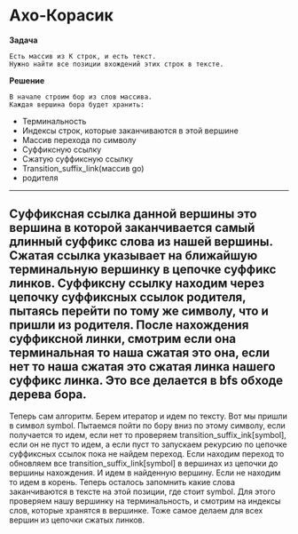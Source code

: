 **Ахо-Корасик**
=========================================

__Задача__

    Есть массив из K строк, и есть текст. 
    Нужно найти все позиции вхождений этих строк в тексте.

__Решение__

    В начале строим бор из слов массива.
    Каждая вершина бора будет хранить:
- Терминальность
- Индексы строк, которые заканчиваются в этой вершине
- Массив перехода по символу
- Суффиксную ссылку
- Сжатую суффиксную ссылку
- Transition_suffix_link(массив go)
- родителя

------------------------------------
Суффиксная ссылка данной вершины это вершина в которой заканчивается самый длинный суффикс слова из нашей вершины.
Сжатая ссылка указывает на ближайшую терминальную вершинку в цепочке суффикс линков.
Суффиксну ссылку находим через цепочку суффиксных ссылок родителя, пытаясь перейти по тому же символу,
что и пришли из родителя. После нахождения суффиксной линки, смотрим если она терминальная то наша сжатая это она,
если нет то наша сжатая это сжатая линка нашего суффикс линка. Это все делается в bfs обходе дерева бора.
------------------------------------
Теперь сам алгоритм.
Берем итератор и идем по тексту.
Вот мы пришли в символ symbol. Пытаемся пойти по бору вниз по этому символу, если получается то идем,
если нет то проверяем transition_suffix_ink[symbol], если он не пуст то идем,
а если пуст то запускаем рекурсию по цепочке суффиксных ссылок пока не найдем переход.
Если находим переход то обновляем все transition_suffix_link[symbol] в вершинах из цепочки до вершины нахождения.
И идем в найденную вершину. Если не находим то идем в корень.
Теперь осталось запомнить какие слова заканчиваются в тексте на этой позиции, где стоит symbol.
Для этого проверяем нашу вершинку на терминальность, и смотрим на индексы слов, которые хранятся в вершинке.
Тоже самое делаем для всех вершин из цепочки сжатых линков.
